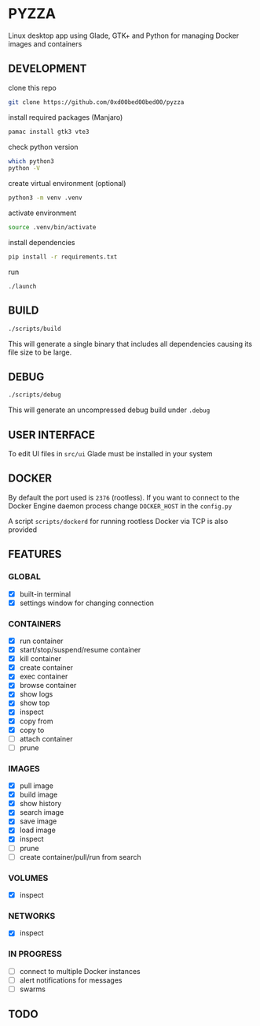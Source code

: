 # PYZZA
Linux desktop app using Glade, GTK+ and Python for managing Docker images and containers

## DEVELOPMENT

clone this repo

```bash
git clone https://github.com/0xd00bed00bed00/pyzza
```

install required packages (Manjaro)

```bash
pamac install gtk3 vte3
```

check python version

```bash
which python3
python -V
```

create virtual environment (optional)

```bash
python3 -m venv .venv
```

activate environment

```bash
source .venv/bin/activate
```

install dependencies

```bash
pip install -r requirements.txt
```

run

```
./launch
```

## BUILD

```bash
./scripts/build
```
This will generate a single binary that includes all dependencies causing its file size to be large.

## DEBUG

```bash
./scripts/debug
```
This will generate an uncompressed debug build under `.debug`

## USER INTERFACE

To edit UI files in `src/ui` Glade must be installed in your system


## DOCKER

By default the port used is `2376` (rootless). If you want to connect to the Docker Engine daemon process change `DOCKER_HOST` in the `config.py`

A script `scripts/dockerd` for running rootless Docker via TCP is also provided

## FEATURES
### GLOBAL
- [x] built-in terminal
- [x] settings window for changing connection

### CONTAINERS
- [x] run container
- [x] start/stop/suspend/resume container
- [x] kill container
- [x] create container
- [x] exec container
- [x] browse container
- [x] show logs
- [x] show top
- [x] inspect
- [x] copy from
- [x] copy to
- [ ] attach container
- [ ] prune

### IMAGES
- [x] pull image
- [x] build image
- [x] show history
- [x] search image
- [x] save image
- [x] load image
- [x] inspect
- [ ] prune
- [ ] create container/pull/run from search

### VOLUMES
- [x] inspect

### NETWORKS
- [x] inspect

### IN PROGRESS
- [ ] connect to multiple Docker instances
- [ ] alert notifications for messages
- [ ] swarms

## TODO
